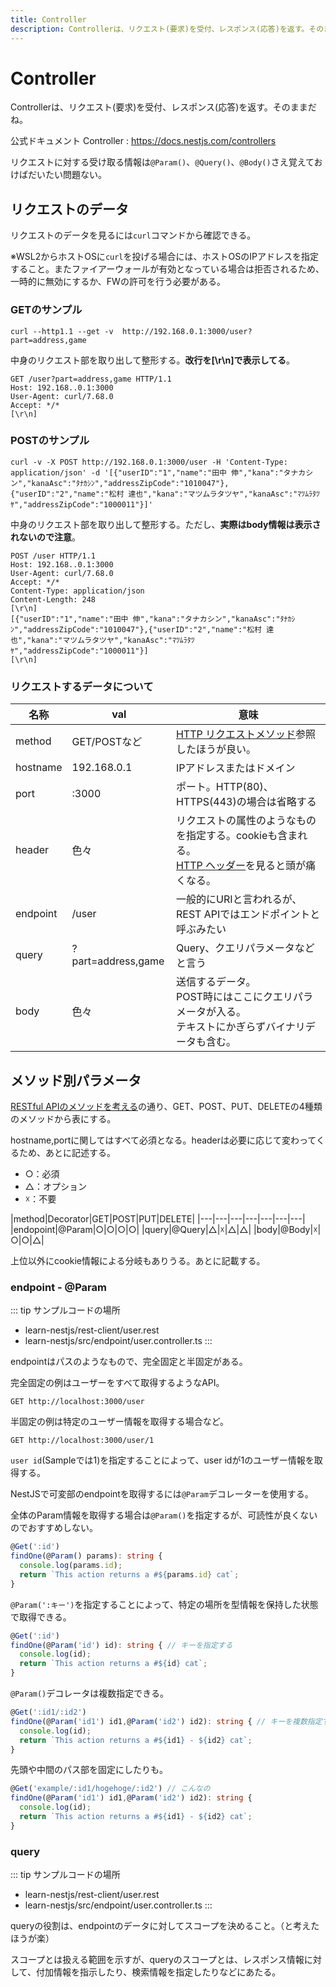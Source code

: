 ```yaml
---
title: Controller
description: Controllerは、リクエスト(要求)を受付、レスポンス(応答)を返す。そのままだね。
---
```


# Controller

Controllerは、リクエスト(要求)を受付、レスポンス(応答)を返す。そのままだね。

公式ドキュメント Controller : <https://docs.nestjs.com/controllers>

リクエストに対する受け取る情報は`@Param()`、`@Query()`、`@Body()`さえ覚えておけばだいたい問題ない。

## リクエストのデータ

リクエストのデータを見るには`curl`コマンドから確認できる。

※WSL2からホストOSに`curl`を投げる場合には、ホストOSのIPアドレスを指定すること。またファイアーウォールが有効となっている場合は拒否されるため、一時的に無効にするか、FWの許可を行う必要がある。

### GETのサンプル

`curl --http1.1 --get -v  http://192.168.0.1:3000/user?part=address,game`

中身のリクエスト部を取り出して整形する。**改行を[\r\n]で表示してる**。

```atom
GET /user?part=address,game HTTP/1.1
Host: 192.168..0.1:3000
User-Agent: curl/7.68.0
Accept: */*
[\r\n]
```

### POSTのサンプル

`curl -v -X POST http://192.168.0.1:3000/user -H 'Content-Type: application/json' -d '[{"userID":"1","name":"田中 伸","kana":"タナカシン","kanaAsc":"ﾀﾅｶｼﾝ","addressZipCode":"1010047"},{"userID":"2","name":"松村 達也","kana":"マツムラタツヤ","kanaAsc":"ﾏﾂﾑﾗﾀﾂﾔ","addressZipCode":"1000011"}]' `

中身のリクエスト部を取り出して整形する。ただし、**実際はbody情報は表示されないので注意**。

```atom
POST /user HTTP/1.1
Host: 192.168..0.1:3000
User-Agent: curl/7.68.0
Accept: */*
Content-Type: application/json
Content-Length: 248
[\r\n]
[{"userID":"1","name":"田中 伸","kana":"タナカシン","kanaAsc":"ﾀﾅｶｼﾝ","addressZipCode":"1010047"},{"userID":"2","name":"松村 達也","kana":"マツムラタツヤ","kanaAsc":"ﾏﾂﾑﾗﾀﾂﾔ","addressZipCode":"1000011"}]
[\r\n]
```

### リクエストするデータについて

|名称|val|意味|
|---|---|---|
|method|GET/POSTなど|[HTTP リクエストメソッド](https://developer.mozilla.org/ja/docs/Web/HTTP/Methods)参照したほうが良い。|
|hostname|192.168.0.1|IPアドレスまたはドメイン|
|port|:3000|ポート。HTTP(80)、HTTPS(443)の場合は省略する|
|header|色々|リクエストの属性のようなものを指定する。cookieも含まれる。<br>[HTTP ヘッダー](https://developer.mozilla.org/ja/docs/Web/HTTP/Headers)を見ると頭が痛くなる。|
|endpoint|/user|一般的にURIと言われるが、REST APIではエンドポイントと呼ぶみたい|
|query|?part=address,game|Query、クエリパラメータなどと言う|
|body|色々|送信するデータ。<br>POST時にはここにクエリパラメータが入る。<br>テキストにかぎらずバイナリデータも含む。|

## メソッド別パラメータ

[RESTful APIのメソッドを考える](http://localhost:9090/NestJS/method.html)の通り、GET、POST、PUT、DELETEの4種類のメソッドから表にする。

hostname,portに関してはすべて必須となる。headerは必要に応じて変わってくるため、あとに記述する。

* ○：必須
* △：オプション
* ☓：不要

|method|Decorator|GET|POST|PUT|DELETE|
|---|---|---|---|---|---|---|
|endopoint|@Param|○|○|○|○|
|query|@Query|△|☓|△|△|
|body|@Body|☓|○|○|△|

上位以外にcookie情報による分岐もありうる。あとに記載する。

### endpoint - @Param

::: tip サンプルコードの場所
* learn-nestjs/rest-client/user.rest
* learn-nestjs/src/endpoint/user.controller.ts
:::

endpointはパスのようなもので、完全固定と半固定がある。

完全固定の例はユーザーをすべて取得するようなAPI。

`GET http://localhost:3000/user`

半固定の例は特定のユーザー情報を取得する場合など。

`GET http://localhost:3000/user/1`

`user id`(Sampleでは1)を指定することによって、user idが1のユーザー情報を取得する。

NestJSで可変部のendpointを取得するには`@Param`デコレーターを使用する。

全体のParam情報を取得する場合は`@Param()`を指定するが、可読性が良くないのでおすすめしない。

```ts
@Get(':id')
findOne(@Param() params): string {
  console.log(params.id);
  return `This action returns a #${params.id} cat`;
}
```

`@Param(':キー')`を指定することによって、特定の場所を型情報を保持した状態で取得できる。

```ts
@Get(':id')
findOne(@Param('id') id): string { // キーを指定する
  console.log(id);
  return `This action returns a #${id} cat`;
}
```

`@Param()`デコレータは複数指定できる。

```ts
@Get(':id1/:id2')
findOne(@Param('id1') id1,@Param('id2') id2): string { // キーを複数指定する
  console.log(id);
  return `This action returns a #${id1} - ${id2} cat`;
}
```

先頭や中間のパス部を固定にしたりも。

```ts
@Get('example/:id1/hogehoge/:id2') // こんなの
findOne(@Param('id1') id1,@Param('id2') id2): string {
  console.log(id);
  return `This action returns a #${id1} - ${id2} cat`;
}
```

### query

::: tip サンプルコードの場所
* learn-nestjs/rest-client/user.rest
* learn-nestjs/src/endpoint/user.controller.ts
:::

queryの役割は、endpointのデータに対してスコープを決めること。（と考えたほうが楽）

スコープとは扱える範囲を示すが、queryのスコープとは、レスポンス情報に対して、付加情報を指示したり、検索情報を指定したりなどにあたる。


